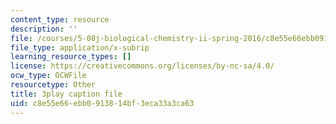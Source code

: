 ```yaml
---
content_type: resource
description: ''
file: /courses/5-08j-biological-chemistry-ii-spring-2016/c8e55e66ebb0913814bf3eca33a3ca63_u5uvIbaIl3U.srt
file_type: application/x-subrip
learning_resource_types: []
license: https://creativecommons.org/licenses/by-nc-sa/4.0/
ocw_type: OCWFile
resourcetype: Other
title: 3play caption file
uid: c8e55e66-ebb0-9138-14bf-3eca33a3ca63
---
```

